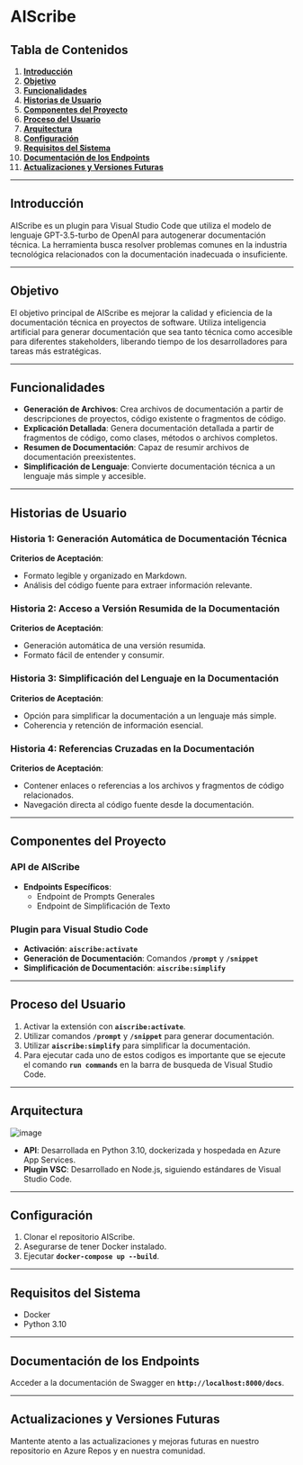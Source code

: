 # **AIScribe**

## **Tabla de Contenidos**

1. **[Introducción](https://chat.openai.com/c/00f2fe03-936c-48a1-9d93-0c808081d43c#introducci%C3%B3n)**
2. **[Objetivo](https://chat.openai.com/c/00f2fe03-936c-48a1-9d93-0c808081d43c#objetivo)**
3. **[Funcionalidades](https://chat.openai.com/c/00f2fe03-936c-48a1-9d93-0c808081d43c#funcionalidades)**
4. **[Historias de Usuario](https://chat.openai.com/c/00f2fe03-936c-48a1-9d93-0c808081d43c#historias-de-usuario)**
5. **[Componentes del Proyecto](https://chat.openai.com/c/00f2fe03-936c-48a1-9d93-0c808081d43c#componentes-del-proyecto)**
6. **[Proceso del Usuario](https://chat.openai.com/c/00f2fe03-936c-48a1-9d93-0c808081d43c#proceso-del-usuario)**
7. **[Arquitectura](https://chat.openai.com/c/00f2fe03-936c-48a1-9d93-0c808081d43c#arquitectura)**
8. **[Configuración](https://chat.openai.com/c/00f2fe03-936c-48a1-9d93-0c808081d43c#configuraci%C3%B3n)**
9. **[Requisitos del Sistema](https://chat.openai.com/c/00f2fe03-936c-48a1-9d93-0c808081d43c#requisitos-del-sistema)**
10. **[Documentación de los Endpoints](https://chat.openai.com/c/00f2fe03-936c-48a1-9d93-0c808081d43c#documentaci%C3%B3n-de-los-endpoints)**
11. **[Actualizaciones y Versiones Futuras](https://chat.openai.com/c/00f2fe03-936c-48a1-9d93-0c808081d43c#actualizaciones-y-versiones-futuras)**

---

## **Introducción**

AIScribe es un plugin para Visual Studio Code que utiliza el modelo de lenguaje GPT-3.5-turbo de OpenAI para autogenerar documentación técnica. La herramienta busca resolver problemas comunes en la industria tecnológica relacionados con la documentación inadecuada o insuficiente.

---

## **Objetivo**

El objetivo principal de AIScribe es mejorar la calidad y eficiencia de la documentación técnica en proyectos de software. Utiliza inteligencia artificial para generar documentación que sea tanto técnica como accesible para diferentes stakeholders, liberando tiempo de los desarrolladores para tareas más estratégicas.

---

## **Funcionalidades**

- **Generación de Archivos**: Crea archivos de documentación a partir de descripciones de proyectos, código existente o fragmentos de código.
- **Explicación Detallada**: Genera documentación detallada a partir de fragmentos de código, como clases, métodos o archivos completos.
- **Resumen de Documentación**: Capaz de resumir archivos de documentación preexistentes.
- **Simplificación de Lenguaje**: Convierte documentación técnica a un lenguaje más simple y accesible.

---

## **Historias de Usuario**

### **Historia 1: Generación Automática de Documentación Técnica**

**Criterios de Aceptación**:

- Formato legible y organizado en Markdown.
- Análisis del código fuente para extraer información relevante.

### **Historia 2: Acceso a Versión Resumida de la Documentación**

**Criterios de Aceptación**:

- Generación automática de una versión resumida.
- Formato fácil de entender y consumir.

### **Historia 3: Simplificación del Lenguaje en la Documentación**

**Criterios de Aceptación**:

- Opción para simplificar la documentación a un lenguaje más simple.
- Coherencia y retención de información esencial.

### **Historia 4: Referencias Cruzadas en la Documentación**

**Criterios de Aceptación**:

- Contener enlaces o referencias a los archivos y fragmentos de código relacionados.
- Navegación directa al código fuente desde la documentación.

---

## **Componentes del Proyecto**

### **API de AIScribe**

- **Endpoints Específicos**:
    - Endpoint de Prompts Generales
    - Endpoint de Simplificación de Texto

### **Plugin para Visual Studio Code**

- **Activación**: **`aiscribe:activate`**
- **Generación de Documentación**: Comandos **`/prompt`** y **`/snippet`**
- **Simplificación de Documentación**: **`aiscribe:simplify`**

---

## **Proceso del Usuario**

1. Activar la extensión con **`aiscribe:activate`**.
2. Utilizar comandos **`/prompt`** y **`/snippet`** para generar documentación.
3. Utilizar **`aiscribe:simplify`** para simplificar la documentación.
4. Para ejecutar cada uno de estos codigos es importante que se ejecute el comando **`run commands`** en la barra de busqueda de Visual Studio Code.
---

## **Arquitectura**
![image](https://github.com/YanPolt/AIScribe/assets/60269986/8c665f16-ec61-4e4f-a862-49c6d16d2f6d)
- **API**: Desarrollada en Python 3.10, dockerizada y hospedada en Azure App Services.
- **Plugin VSC**: Desarrollado en Node.js, siguiendo estándares de Visual Studio Code.

---

## **Configuración**

1. Clonar el repositorio AIScribe.
2. Asegurarse de tener Docker instalado.
3. Ejecutar **`docker-compose up --build`**.

---

## **Requisitos del Sistema**

- Docker
- Python 3.10

---

## **Documentación de los Endpoints**

Acceder a la documentación de Swagger en **`http://localhost:8000/docs`**.

---

## **Actualizaciones y Versiones Futuras**

Mantente atento a las actualizaciones y mejoras futuras en nuestro repositorio en Azure Repos y en nuestra comunidad.
